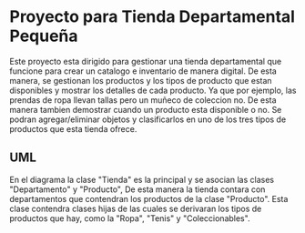 # Proyecto para Tienda Departamental Pequeña
Este proyecto esta dirigido para gestionar una tienda departamental que funcione para crear un catalogo e inventario de manera digital. De esta manera, se gestionan los productos y los tipos de producto que estan disponibles y mostrar los detalles de cada producto. Ya que por ejemplo, las prendas de ropa llevan tallas pero un muñeco de coleccion no. De esta manera tambien demostrar cuando un producto esta disponible o no. Se podran agregar/eliminar objetos y clasificarlos en uno de los tres tipos de productos que esta tienda ofrece. 

## UML
En el diagrama la clase "Tienda" es la principal y se asocian las clases "Departamento" y "Producto", De esta manera la tienda contara con departamentos que contendran los productos de la clase "Producto". Esta clase contendra clases hijas de las cuales se derivaran los tipos de productos que hay, como la "Ropa", "Tenis" y "Coleccionables".

